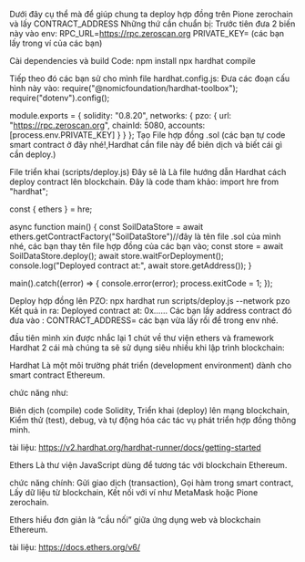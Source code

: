 Dưới đây cụ thể mà để giúp chung ta deploy hợp đồng trên Pione zerochain và lấy CONTRACT_ADDRESS
Những thứ cần chuẩn bị:
Trước tiên đưa 2 biến này vào env:
RPC_URL=https://rpc.zeroscan.org
PRIVATE_KEY= (các bạn lấy trong ví của các bạn)

Cài dependencies và build 
Code: 
npm install
npx hardhat compile

Tiếp theo đó các bạn sử cho mình file hardhat.config.js:
Đưa các đoạn cấu hình này vào: 
require("@nomicfoundation/hardhat-toolbox");
require("dotenv").config();

module.exports = {
  solidity: "0.8.20",
  networks: {
    pzo: {
      url: "https://rpc.zeroscan.org",
      chainId: 5080,
      accounts: [process.env.PRIVATE_KEY]
    }
  }
};
Tạo File hợp đồng .sol (các bạn tự code smart contract ở đây nhé!,Hardhat cần file này để biên dịch và biết cái gì cần deploy.)

File triển khai (scripts/deploy.js)
Đây sẽ là Là file hướng dẫn Hardhat cách deploy contract lên blockchain.
Đây là code tham khảo: 
import hre from "hardhat";

const { ethers } = hre;

async function main() {
  const SoilDataStore = await ethers.getContractFactory("SoilDataStore")//đây là tên file .sol của mình nhé, các bạn thay tên file hợp đồng của các bạn vào;
  const store = await SoilDataStore.deploy();
  await store.waitForDeployment();
  console.log("Deployed contract at:", await store.getAddress());
}

main().catch((error) => {
  console.error(error);
  process.exitCode = 1;
});

Deploy hợp đồng lên PZO:
npx hardhat run scripts/deploy.js --network pzo
Kết quả in ra: Deployed contract at: 0x…… 
Các bạn lấy address contract đó đưa vào :
CONTRACT_ADDRESS= các bạn vừa lấy rồi để trong env nhé.




đầu tiên mình xin được nhắc lại 1 chút về thư viện ethers và framework Hardhat 2 cái mà chúng ta sẽ sử dụng siêu nhiều khi lập trình blockchain:

Hardhat
Là một môi trường phát triển (development environment) dành cho smart contract Ethereum.

chức năng như:

Biên dịch (compile) code Solidity,
Triển khai (deploy) lên mạng blockchain,
Kiểm thử (test), debug, và tự động hóa các tác vụ phát triển hợp đồng thông minh.

tài liệu:
https://v2.hardhat.org/hardhat-runner/docs/getting-started

Ethers
Là thư viện JavaScript dùng để tương tác với blockchain Ethereum.

chức năng chính:
Gửi giao dịch (transaction),
Gọi hàm trong smart contract,
Lấy dữ liệu từ blockchain,
Kết nối với ví như MetaMask hoặc Pione zerochain.

Ethers hiểu đơn giản là “cầu nối” giữa ứng dụng web và blockchain Ethereum.

tài liệu: https://docs.ethers.org/v6/